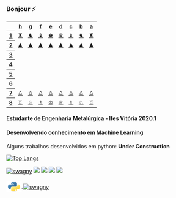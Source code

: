 ### Bonjour  ⚡
<a href = "https://lichess.org/@/OverDragon" target="_blank">




<body>
    <table class="chess-board">
        <tbody>
            <tr>
                <th></th>
                <th>h</th>
                <th>g</th>
                <th>f</th>
                <th>e</th>
                <th>d</th>
                <th>c</th>
                <th>b</th>
                <th>a</th>
            </tr>
            <tr>
                <th>1</th>
                <td class="light">♜</td>
                <td class="dark">♞</td>
                <td class="light">♝</td>
                <td class="dark">♚</td>
                <td class="light">♛</td>
                <td class="dark">♝</td>
                <td class="light">♞</td>
                <td class="dark">♜</td>
            </tr>
            <tr>
                <th>2</th>
                <td class="dark">♟</td>
                <td class="light">♟</td>
                <td class="dark">♟</td>
                <td class="light">♟</td>
                <td class="dark">♟</td>
                <td class="light">♟</td>
                <td class="dark">♟</td>
                <td class="light">♟</td>
            </tr>
            <tr>
                <th>3</th>
                <td class="light"></td>
                <td class="dark"></td>
                <td class="light"></td>
                <td class="dark"></td>
                <td class="light"></td>
                <td class="dark"></td>
                <td class="light"></td>
                <td class="dark"></td>
            </tr>
            <tr>
                <th>4</th>
                <td class="dark"></td>
                <td class="light"></td>
                <td class="dark"></td>
                <td class="light"></td>
                <td class="dark"></td>
                <td class="light"></td>
                <td class="dark"></td>
                <td class="light"></td>
            </tr>
            <tr>
                <th>5</th>
                <td class="light"></td>
                <td class="dark"></td>
                <td class="light"></td>
                <td class="dark"></td>
                <td class="light"></td>
                <td class="dark"></td>
                <td class="light"></td>
                <td class="dark"></td>
            </tr>
            <tr>
                <th>6</th>
                <td class="dark"></td>
                <td class="light"></td>
                <td class="dark"></td>
                <td class="light"></td>
                <td class="dark"></td>
                <td class="light"></td>
                <td class="dark"></td>
                <td class="light"></td>
            </tr>
            <tr>
                <th>7</th>
                <td class="light">♙</td>
                <td class="dark">♙</td>
                <td class="light">♙</td>
                <td class="dark">♙</td>
                <td class="light">♙</td>
                <td class="dark">♙</td>
                <td class="light">♙</td>
                <td class="dark">♙</td>
            </tr>
            <tr>
                <th>8</th>
                <td class="dark">♖</td>
                <td class="light">♘</td>
                <td class="dark">♗</td>
                <td class="light">♔</td>
                <td class="dark">♕</td>
                <td class="light">♗</td>
                <td class="dark">♘</td>
                <td class="light">♖</td>
            </tr>
        </tbody>
    </table>
</body>

<a/>

#### Estudante de Engenharia Metalúrgica - Ifes Vitória  2020.1

#### Desenvolvendo conhecimento em Machine Learning

Alguns trabalhos desenvolvidos em python:
****Under Construction****

[![Top Langs](https://github-readme-stats.vercel.app/api/top-langs/?username=braiansmarzaro&layout=compact)](https://github.com/braiansmarzaro/github-readme-stats)

<div>
  <a href = "https://lichess.org/@/OverDragon" target="_blank"><img align="center" alt="swagny" height="50" width="100" src="https://lichess1.org/assets/_FWyGRF/logo/lichess-tile-wide.png" alt="logo" class="sc-csTbgd eNEvTA"></a>
  <a href="https://instagram.com/deivid.chess" target="_blank"><img src="https://img.shields.io/badge/-Instagram-%23E4405F?style=for-the-badge&logo=instagram&logoColor=white" target="_blank"></a>
 	<a href="https://www.twitch.tv/deividchess" target="_blank"><img src="https://img.shields.io/badge/Twitch-9146FF?style=for-the-badge&logo=twitch&logoColor=white" target="_blank"></a>
  <a href = "mailto:deividbraian5@gmail.com"><img src="https://img.shields.io/badge/-Gmail-%23333?style=for-the-badge&logo=gmail&logoColor=white" target="_blank"></a>
  <a href="https://www.linkedin.com/in/deividsmarzaro" target="_blank"><img src="https://img.shields.io/badge/-LinkedIn-%230077B5?style=for-the-badge&logo=linkedin&logoColor=white" target="_blank"></a> 
 
  
 
</div>

<div style="display: inline_block"><br>
 <a href = "https://www.codewars.com/users/BraianSmarzaro" target="_blank"><img align="center" alt="Braian-Python" height="30" width="40" src="https://raw.githubusercontent.com/devicons/devicon/master/icons/python/python-original.svg">
 <img align="center" alt="swagny" height="30" width="120" src="http://ForTheBadge.com/images/badges/built-with-swag.svg">
</div>
<!--
https://lichess1.org/assets/logo/lichess-pad12.svg

![Snake animation](https://github.com/braiansmarzaro/braiansmarzaro/blob/output/github-contribution-grid-snake.svg)

[![Readme Card](https://github-readme-stats.vercel.app/api/pin/?username=braiansmarzaro&repo=github-readme-stats)](https://github.com/braiansmarzaro/github-readme-stats)

[![Braian's GitHub stats](https://github-readme-stats.vercel.app/api?username=braiansmarzaro)](https://github.com/braiansmarzaro/github-readme-stats)

Here are some ideas to get you started:

- 🔭 I’m currently working on ...
- 🌱 I’m currently learning ...
- 👯 I’m looking to collaborate on ...
- 🤔 I’m looking for help with ...
- 💬 Ask me about ...
- 📫 How to reach me: ...
- 😄 Pronouns: ...
- ⚡ Fun fact: ...
-->
